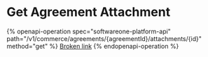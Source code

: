 # Get Agreement Attachment

{% openapi-operation spec="softwareone-platform-api" path="/v1/commerce/agreements/{agreementId}/attachments/{id}" method="get" %}
[Broken link](broken-reference)
{% endopenapi-operation %}
